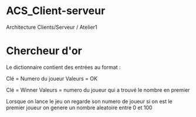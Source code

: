 # ACS_Client-serveur
Architecture Clients/Serveur / Atelier1

# Chercheur d'or
Le dictionnaire contient des entrées au format :

Clé = Numero du joueur
Valeurs = OK

Clé = Winner
Valeurs = numero du joueur qui a trouvé le nombre en premier

Lorsque on lance le jeu on regarde son numero de joueur si on est le premier joueur on genere un nombre aleatoire entre 0 et 100
